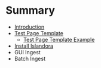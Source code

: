 # Summary

* [Introduction](README.md)
* [Test Page Template](test_page_template.md)
   * [Test Page Template Example](test_page_template_example.md)
* [Install Islandora](install_islandora.md)
* GUI Ingest
* Batch Ingest

